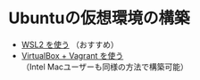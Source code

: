 # Ubuntuの仮想環境の構築

- [WSL2 を使う](wsl2.md) （おすすめ）
- [VirtualBox + Vagrant を使う](vagrant.md) （Intel Macユーザーも同様の方法で構築可能）